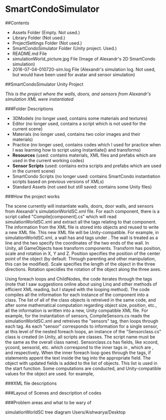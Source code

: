 # SmartCondoSimulator

##Contents

* Assets Folder (Empty. Not used.)
* Library Folder (Not used.)
* ProjectSettings Folder (Not used.)
* SmartCondoSimulator Folder (Unity project. Used.)
* README.md File
* simulationWorld_picture.jpg File (Image of Alexandr's 2D SmartCondo simulation)
* 2016-07-04-010720-sim.log File (Alexandr's simulation log. Not used, but would have been used for avatar and sensor simulation)

##SmartCondoSimulator Unity Project

*This is the project where the walls, doors, and sensors from Alexandr's simulation XML were instantiated*

###Folder Descriptions

* 3DModels (no longer used, contains some materials and textures)
* Editor (no longer used, contains a script which is not used for the current scene)
* Materials (no longer used, contains two color images and their materials)
* Practice (no longer used, contains codes which I used for practice when I was learning how to script using Instantiate() and transforms)
* **Resources** (used: contains materials, XML files and prefabs which are used in the current working codes)
* **Sensor Scripts** (used: contains extra scripts and prefabs which are used in the current scene)
* SmartCondo Scripts (no longer used: contains SmartCondo instantiation scripts based on previous versions of XMLs)
* Standard Assets (not used but still saved: contains some Unity files)

###How the project works

The scene currently will instantiate walls, doors, door walls, and sensors from Alexandr's simulationWorldSC.xml file. For each component, there is a script called "Compile[component].cs" which will read simulationWorldSC.xml and extract all the tags relating to that component. The information from the XML file is stored into objects and reused to write a new XML file. This new XML file will be Unity-compatible. For example, in simulationWorldSC.xml, a wall has <xcoord> and <ycoord> tags under <point>. The wall is treated as a line and the two <points> specify the coordinates of the two ends of the wall. In Unity, all GameObjects have transform components. Transform has position, scale and rotation in X, Y and Z. Position specifies the position of the center point of the object (by default. Through parenting and other manipulation, this can be modified). Scale specifies the length of the object in the three directions. Rotation specidies the rotation of the object along the three axes. 

Using foreach loops and ChildNodes, the code iterates through the tags (note that I saw suggestions online about using Linq and other methods of efficient XML reading, but I stayed with the looping method). The code compiles all the information for each instance of the component into a class. The list of all of the class objects is retreived in the same code, and after some mathematical computation regarding object size, position, etc., all the information is written into a new, Unity compatible XML file.
For example, for the instantiation of sensors, CompileSensors.cs reads the simulationWorldSC.xml and retreives the "sensors" tag, then loops through each <sensor> tag. As each "sensor" corresponds to information for a single sensor, at this level of the nested foreach loops, an instance of the "Sensorclass.cs" class is created (in Unity, all scripts are classes. The script name must be the same as the overall class name). Sensorclass.cs has fields, like xcoord, ycoord, sensorid, etc. which correspond to the inner tags in <sensor>, which are <xcoord>, <ycoord> and <sensorid> respectively. When the inner foreach loop goes through the tags, if statements appent the text inside the tag into the appropriate field. The object with updated fields is added to the list of objects. This list is used in the start function. Some computations are conducted, and Unity-compatible values for the object are used. for example, 

###XML file descriptions


###Layout of Scenes and description of codes



###Problem areas and what to be wary of

simulationWorldSC tree diagram
Users/Aishwarya/Desktop




